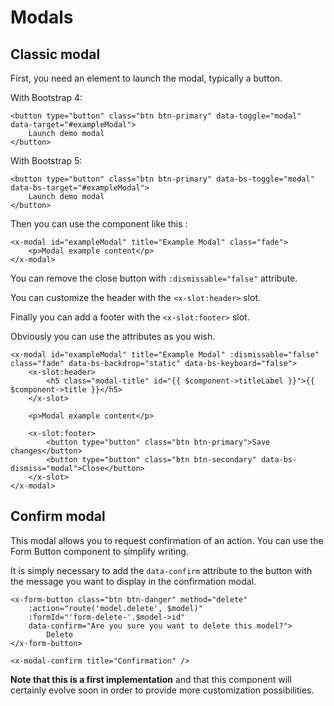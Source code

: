 Modals
======

Classic modal
-------------

First, you need an element to launch the modal, typically a button.

With Bootstrap 4:

```blade
<button type="button" class="btn btn-primary" data-toggle="modal" data-target="#exampleModal">
    Launch demo modal
</button>
```

With Bootstrap 5:

```blade
<button type="button" class="btn btn-primary" data-bs-toggle="modal" data-bs-target="#exampleModal">
    Launch demo modal
</button>
```

Then you can use the component like this :

```blade
<x-modal id="exampleModal" title="Example Modal" class="fade">
    <p>Modal example content</p>
</x-modal>
```

You can remove the close button with `:dismissable="false"` attribute.

You can customize the header with the `<x-slot:header>` slot.

Finally you can add a footer with the `<x-slot:footer>` slot.

Obviously you can use the attributes as you wish.

```blade
<x-modal id="exampleModal" title="Example Modal" :dismissable="false" class="fade" data-bs-backdrop="static" data-bs-keyboard="false">
    <x-slot:header>
        <h5 class="modal-title" id="{{ $component->titleLabel }}">{{ $component->title }}</h5>
    </x-slot>

    <p>Modal example content</p>

    <x-slot:footer>
        <button type="button" class="btn btn-primary">Save changes</button>
        <button type="button" class="btn btn-secondary" data-bs-dismiss="modal">Close</button>
    </x-slot>
</x-modal>
```

Confirm modal
-------------

This modal allows you to request confirmation of an action. You can use the Form Button component to simplify writing.

It is simply necessary to add the `data-confirm` attribute to the button with the message you want to display in the confirmation modal.

```blade
<x-form-button class="btn btn-danger" method="delete"
    :action="route('model.delete', $model)"
    :formId="'form-delete-'.$model->id"
    data-confirm="Are you sure you want to delete this model?">
        Delete
</x-form-button>

<x-modal-confirm title="Confirmation" />
```
**Note that this is a first implementation** and that this component will certainly evolve soon in order to provide more customization possibilities.



